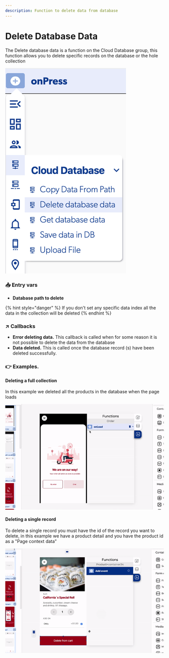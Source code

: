 ```yaml
---
description: Function to delete data from database
---
```


# Delete Database Data

The Delete database data is a function on the Cloud Database group, this function allows you to delete specific records on the database or the hole collection

![](../../../.gitbook/assets/captura-de-pantalla-2020-02-03-a-la-s-16.03.27.png)

### 📥 Entry vars

* **Database path to delete** 

{% hint style="danger" %}
If you don't set any specific data index all the data in the collection will be deleted
{% endhint %}

### ↗ Callbacks

* **Error deleting data.** This callback is called when for some reason it is not possible to delete the data from the database
* **Data deleted.** This is called once the database record \(s\) have been deleted successfully.

### 👉 Examples.

#### Deleting a full collection

In this example we deleted all the products in the database when the page loads

![](../../../.gitbook/assets/example-delete-database-data.gif)

#### Deleting a single record

To delete a single record you must have the id of the record you want to delete, in this example we have a product detail and you have the product id as a "Page context data"

![](../../../.gitbook/assets/delete-single-record.gif)

